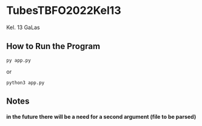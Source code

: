 # TubesTBFO2022Kel13
Kel. 13 GaLas

## How to Run the Program
```
py app.py
```

or

```
python3 app.py
```


## Notes
<h4>in the future there will be a need for a second argument (file to be parsed)</h4>
